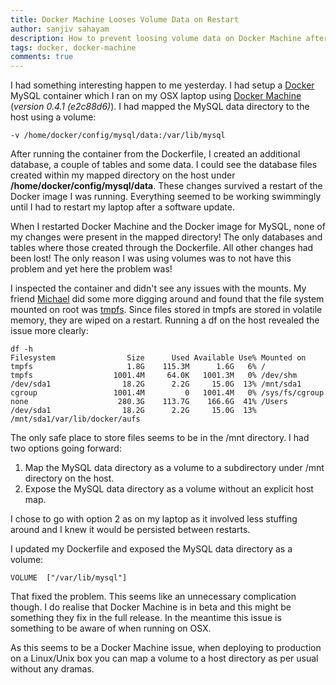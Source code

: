 ```yaml
---
title: Docker Machine Looses Volume Data on Restart
author: sanjiv sahayam
description: How to prevent loosing volume data on Docker Machine after a restart.
tags: docker, docker-machine
comments: true
---
```


I had something interesting happen to me yesterday. I had setup a [Docker](https://docs.docker.com) MySQL container which I ran on my OSX laptop using [Docker Machine](https://docs.docker.com/machine) (_version 0.4.1 (e2c88d6)_). I had mapped the MySQL data directory to the host using a volume:

```{.terminal .scrollx}
-v /home/docker/config/mysql/data:/var/lib/mysql
```

After running the container from the Dockerfile, I created an additional database, a couple of tables and some data. I could see the database files created within my mapped directory on the host under __/home/docker/config/mysql/data__. These changes survived a restart of the Docker image I was running. Everything seemed to be working swimmingly until I had to restart my laptop after a software update.

When I restarted Docker Machine and the Docker image for MySQL, none of my
changes were present in the mapped directory! The only databases and tables where
those created through the Dockerfile. All other changes had been lost! The only reason I was using volumes was to not have this problem and yet here the problem was!

I inspected the container and didn't see any issues with the mounts. My friend [Michael](http://nippysaurus.com) did some more digging around and found that the file system mounted on root was [tmpfs](https://en.wikipedia.org/wiki/Tmpfs). Since files stored in tmpfs are stored in
volatile memory, they are wiped on a restart. Running a df on the host revealed the issue more clearly:

```{.terminal .scrollx}
df -h
Filesystem                Size      Used Available Use% Mounted on
tmpfs                     1.8G    115.3M      1.6G   6% /
tmpfs                  1001.4M     64.0K   1001.3M   0% /dev/shm
/dev/sda1                18.2G      2.2G     15.0G  13% /mnt/sda1
cgroup                 1001.4M         0   1001.4M   0% /sys/fs/cgroup
none                    280.3G    113.7G    166.6G  41% /Users
/dev/sda1                18.2G      2.2G     15.0G  13% /mnt/sda1/var/lib/docker/aufs
```

The only safe place to store files seems to be in the /mnt directory. I had two
options going forward:

1. Map the MySQL data directory as a volume to a subdirectory under /mnt directory on the host.
1. Expose the MySQL data directory as a volume without an explicit host map.

I chose to go with option 2 as on my laptop as it involved less stuffing around and I knew it would be persisted between restarts.

I updated my Dockerfile and exposed the MySQL data directory as a volume:

```{.terminal .scrollx}
VOLUME  ["/var/lib/mysql"]
```

That fixed the problem. This seems like an unnecessary complication though. I do realise that
Docker Machine is in beta and this might be something they fix in the full release. In the meantime this issue is something to be aware of when running on OSX.

As this seems to be a Docker Machine issue, when deploying to production on a Linux/Unix box you can map a volume to a host directory as per usual without any dramas.